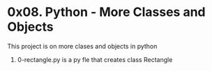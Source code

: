 # 0x08. Python - More Classes and Objects

This project is on more clases and objects in python

1. 0-rectangle.py is a py fle that creates class Rectangle


